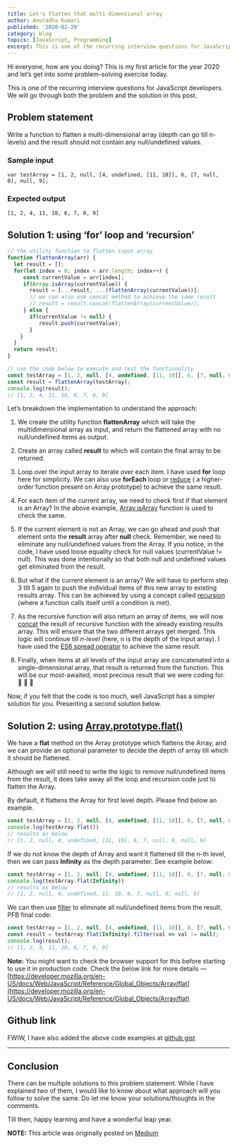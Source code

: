 ```yaml
---
title: Let's flatten that multi-dimensional array
author: Anuradha Kumari
published: '2020-02-29'
category: blog
topics: [JavaScript, Programming]
excerpt: This is one of the recurring interview questions for JavaScript developers. We will go through both the problem and the solution in this post.
---
```


Hi everyone, how are you doing? This is my first article for the year 2020 and let’s get into some problem-solving exercise today.

This is one of the recurring interview questions for JavaScript developers. We will go through both the problem and the solution in this post.

## Problem statement

Write a function to flatten a multi-dimensional array (depth can go till n-levels) and the result should not contain any null/undefined values.

### Sample input

`var testArray = [1, 2, null, [4, undefined, [11, 10]], 6, [7, null, 0], null, 9];`

### Expected output

`[1, 2, 4, 11, 10, 6, 7, 0, 9]`

## Solution 1: using ‘for’ loop and ‘recursion’

``` javascript
// the utility function to flatten input array
function flattenArray(arr) {  
  let result = [];    
  for(let index = 0; index < arr.length; index++) {    
     const currentValue = arr[index]; 
     if(Array.isArray(currentValue)) {
       result = [...result, ...(flattenArray(currentValue))];
       // we can also use concat method to achieve the same result
       // result = result.concat(flattenArray(currentValue));
     } else {      
       if(currentValue != null) {        
          result.push(currentValue);      
       }
    }
  }
  return result;  
} 

// use the code below to execute and test the functionality
const testArray = [1, 2, null, [4, undefined, [11, 10]], 6, [7, null, 0], null, 9]; 
const result = flattenArray(testArray); 
console.log(result);  
// [1, 2, 4, 11, 10, 6, 7, 0, 9]
```

Let’s breakdown the implementation to understand the approach:

1. We create the utility function **flattenArray** which will take the multidimensional array as input, and return the flattened array with no null/undefined items as output.

2. Create an array called **result** to which will contain the final array to be returned.

3. Loop over the input array to iterate over each item. I have used **for** loop here for simplicity. We can also use **forEach** loop or [reduce](https://developer.mozilla.org/en-US/docs/Web/JavaScript/Reference/Global_Objects/Array/reduce) ( a higher-order function present on Array prototype) to achieve the same result.

4. For each item of the current array, we need to check first if that element is an Array? In the above example, [Array.isArray](https://developer.mozilla.org/en-US/docs/Web/JavaScript/Reference/Global_Objects/Array/isArray) function is used to check the same.

5. If the current element is not an Array, we can go ahead and push that element onto the **result** array after **null** check. Remember, we need to eliminate any null/undefined values from the Array. If you notice, in the code, I have used loose equality check for null values (currentValue != null). This was done intentionally so that both null and undefined values get eliminated from the result.

6. But what if the current element is an array? We will have to perform step 3 till 5 again to push the individual items of this new array to existing results array. This can be achieved by using a concept called [recursion](https://javascript.info/recursion) (where a function calls itself until a condition is met).

7. As the recursive function will also return an array of items, we will now [concat](https://developer.mozilla.org/en-US/docs/Web/JavaScript/Reference/Global_Objects/Array/concat) the result of recursive function with the already existing results array. This will ensure that the two different arrays get merged. This logic will continue till *n-level* (here, n is the depth of the input array). I have used the [ES6 spread operator](https://developer.mozilla.org/en-US/docs/Web/JavaScript/Reference/Operators/Spread_syntax) to achieve the same result.

8. Finally, when items at all levels of the input array are concatenated into a single-dimensional array, that result is returned from the function. This will be our most-awaited, most precious result that we were coding for.
:dancer: :dancer: :dancer:

Now, if you felt that the code is too much, well JavaScript has a simpler solution for you. Presenting a second solution below.

## Solution 2: using [Array.prototype.flat()](https://developer.mozilla.org/en-US/docs/Web/JavaScript/Reference/Global_Objects/Array/flat)

We have a **flat** method on the Array prototype which flattens the Array, and we can provide an optional parameter to decide the depth of array till which it should be flattened.

Although we will still need to write the logic to remove null/undefined items from the result, it does take away all the loop and recursion code just to flatten the Array.

By default, it flattens the Array for first level depth. Please find below an example.

``` javascript
const testArray = [1, 2, null, [4, undefined, [11, 10]], 6, [7, null, 0], null, 9];
console.log(testArray.flat()) 
// results as below
// [1, 2, null, 4, undefined, [11, 10], 6, 7, null, 0, null, 9]
```

If we do not know the depth of Array and want it flattened till the n-th level, then we can pass **Infinity** as the depth parameter. See example below:

``` javascript
const testArray = [1, 2, null, [4, undefined, [11, 10]], 6, [7, null, 0], null, 9];
console.log(testArray.flat(Infinity))
// results as below
// [1, 2, null, 4, undefined, 11, 10, 6, 7, null, 0, null, 9]
```

We can then use [filter](https://developer.mozilla.org/en-US/docs/Web/JavaScript/Reference/Global_Objects/Array/filter) to eliminate all null/undefined items from the result. PFB final code:

``` javascript
const testArray = [1, 2, null, [4, undefined, [11, 10]], 6, [7, null, 0], null, 9];
const result = testArray.flat(Infinity).filter(val => val != null);
console.log(result);
// [1, 2, 4, 11, 10, 6, 7, 0, 9]
```

**Note:** You might want to check the browser support for this before starting to use it in production code. Check the below link for more details — [https://developer.mozilla.org/en-US/docs/Web/JavaScript/Reference/Global_Objects/Array/flat](https://developer.mozilla.org/en-US/docs/Web/JavaScript/Reference/Global_Objects/Array/flat)

## Github link

FWIW, I have also added the above code examples at [github gist](https://gist.github.com/anuk79/58da1549aa0827ea6a74cd78c10868cd)

----------------------------

## Conclusion

There can be multiple solutions to this problem statement. While I have explained two of them, I would like to know about what approach will you follow to solve the same. Do let me know your solutions/thoughts in the comments.

Till then, happy learning and have a wonderful leap year.

**NOTE:** This article was originally posted on [Medium](https://medium.com/@anuradha15/lets-flatten-that-multi-dimensional-array-79787a9b6d13)
